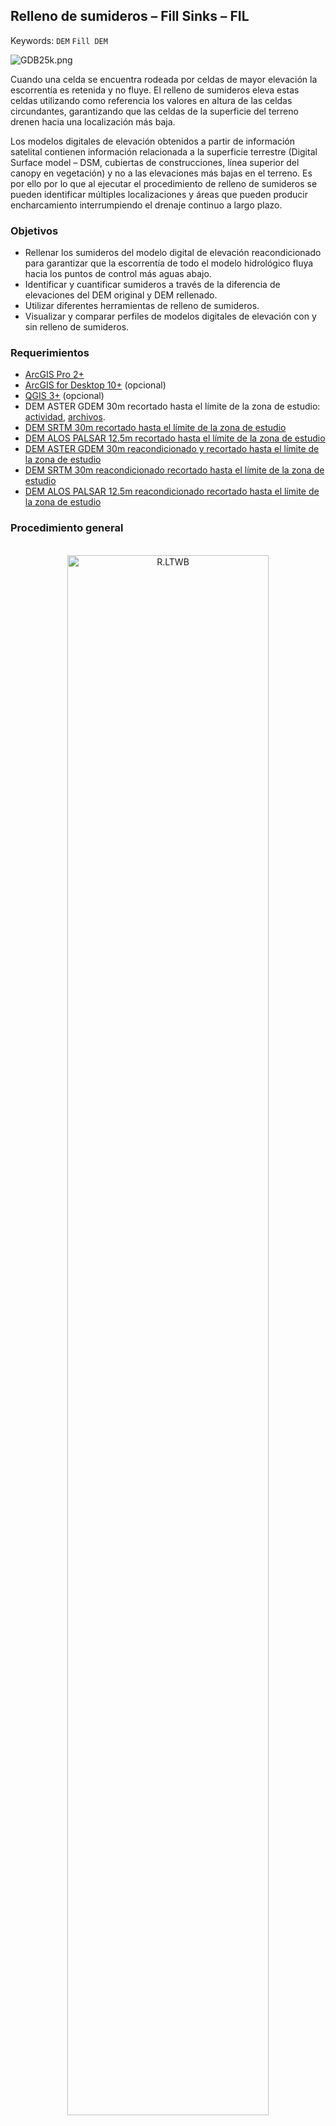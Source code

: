 ##  Relleno de sumideros – Fill Sinks – FIL
Keywords: `DEM` `Fill DEM`

![GDB25k.png](https://github.com/rcfdtools/R.LTWB/blob/main/Section02/FillDEM/Screenshot/FillDEM.png)

Cuando una celda se encuentra rodeada por celdas de mayor elevación la escorrentía es retenida y no fluye. El relleno de sumideros eleva estas celdas utilizando como referencia los valores en altura de las celdas circundantes, garantizando que las celdas de la superficie del terreno drenen hacia una localización más baja.

Los modelos digitales de elevación obtenidos a partir de información satelital contienen información relacionada a la superficie terrestre (Digital Surface model – DSM, cubiertas de construcciones, línea superior del canopy en vegetación) y no a las elevaciones más bajas en el terreno. Es por ello por lo que al ejecutar el procedimiento de relleno de sumideros se pueden identificar múltiples localizaciones y áreas que pueden producir encharcamiento interrumpiendo el drenaje continuo a largo plazo.


### Objetivos

* Rellenar los sumideros del modelo digital de elevación reacondicionado para garantizar que la escorrentía de todo el modelo hidrológico fluya hacia los puntos de control más aguas abajo.
* Identificar y cuantificar sumideros a través de la diferencia de elevaciones del DEM original y DEM rellenado.
* Utilizar diferentes herramientas de relleno de sumideros.
* Visualizar y comparar perfiles de modelos digitales de elevación con y sin relleno de sumideros.


### Requerimientos

* [ArcGIS Pro 2+](https://pro.arcgis.com/en/pro-app/latest/get-started/download-arcgis-pro.htm)
* [ArcGIS for Desktop 10+](https://desktop.arcgis.com/es/desktop/) (opcional)
* [QGIS 3+](https://qgis.org/) (opcional)
* DEM ASTER GDEM 30m recortado hasta el límite de la zona de estudio: [actividad](https://github.com/rcfdtools/R.LTWB/tree/main/Section02/AgreeDEM), [archivos](https://github.com/rcfdtools/R.LTWB/tree/main/.dem).
* [DEM SRTM 30m recortado hasta el límite de la zona de estudio](https://github.com/rcfdtools/R.LTWB/tree/main/Section02/DEMSrtm)
* [DEM ALOS PALSAR 12.5m recortado hasta el límite de la zona de estudio](https://github.com/rcfdtools/R.LTWB/tree/main/Section02/DEMAlos)
* [DEM ASTER GDEM 30m reacondicionado y recortado hasta el límite de la zona de estudio](https://github.com/rcfdtools/R.LTWB/tree/main/HECGeoHMS/Layers)
* [DEM SRTM 30m reacondicionado recortado hasta el límite de la zona de estudio](https://github.com/rcfdtools/R.LTWB/tree/main/HECGeoHMS/Layers)
* [DEM ALOS PALSAR 12.5m reacondicionado recortado hasta el límite de la zona de estudio](https://github.com/rcfdtools/R.LTWB/tree/main/HECGeoHMS/Layers)


### Procedimiento general

<div align="center">
<br><img alt="R.LTWB" src="https://github.com/rcfdtools/R.LTWB/blob/main/Section02/FillDEM/Graph/FillDEMFlowchart.png" width="80%"><br>
<sub>Convenciones del diagrama: Base de datos geográfica GDB en azul, Clases de entidad en gris, Geo-procesos en verde y Procesos manuales en amarillo.<br>Líneas con guiones corresponden a procedimientos opcionales.</sub><br><br>
</div>

1. xxx

![R.LTWB](https://github.com/rcfdtools/R.LTWB/blob/main/Section02/AgreeDEM/Screenshot/IGACGDB100k.png)

En este momento ya dispone de la grilla de relleno de sumideros requerida para la marcación de direcciones de flujo.


### Referencias

* 


### Compatibilidad

* Esta actividad puede ser desarrollada en ArcGIS for Desktop, HEC-GeoHMS sobre ArcGIS 10.2.2, Arc Hydro Tools sobre ArcGIS 10.2.2, ArcGIS Pro, Arc Hydro Tools sobre ArcGIS Pro y en QGIS.
 

### Control de versiones

| Versión    | Descripción     | Autor                                      | Horas |
|------------|:----------------|--------------------------------------------|:-----:|
| 2022.07.22 | Versión inicial | [rcfdtools](https://github.com/rcfdtools)  |   0   |


_R.LTWB es de uso libre para fines académicos, conoce nuestra licencia, cláusulas, condiciones de uso y como referenciar los contenidos publicados en este repositorio, dando [clic aquí](https://github.com/rcfdtools/R.LTWB/wiki/License)._

_¡Encontraste útil este repositorio!, apoya su difusión marcando este repositorio con una ⭐ o síguenos dando clic en el botón Follow de [rcfdtools](https://github.com/rcfdtools) en GitHub._

| [Actividad anterior](https://github.com/rcfdtools/R.LTWB/tree/main/Section02/AgreeDEM) | [Inicio](https://github.com/rcfdtools/R.LTWB/wiki) | [:beginner: Ayuda](https://github.com/rcfdtools/R.LTWB/discussions/9999) | [Actividad siguiente]()  |
|---------------------------------------------------------------------------------------|----------------------------------------------------|--------------------------------------------------------------------------|--------------------------|
[^1]: 